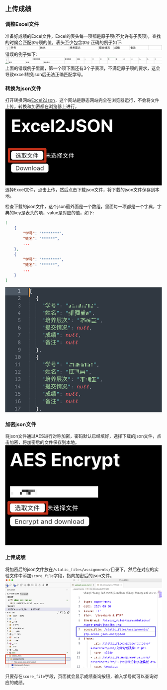 ## 上传成绩

### 调整Excel文件
准备好成绩的Excel文件，Excel的表头每一项都是原子项(不允许有子表项)，查找的时候会匹配`学号`项的值，表头至少包含`学号`
正确的例子如下:
![](image/20241029_155946.png)
错误的例子如下:
![](image/20241029_160226.png)
上面的错误例子里面，第一个项下面还有3个子表项，不满足原子项的要求，这会导致excel转换json后无法正确匹配学号。

### 转换为json文件
打开转换网站[Excel2Json](https://powertoy.ourfor.top)，这个网站是静态网站完全在浏览器运行，不会将文件上传，转换和加密都在浏览器上进行，
![](image/20241029_160533.png)
选择Excel文件，点击上传，然后点击下载json文件，将下载的json文件保存到本地。

检查下载的json文件，这个json最外面是一个数组，里面每一项都是一个字典，字典的key是表头的项，value是对应的值，如下:
```json
[
    {
        "学号": "********",
        "姓名": "******",
        ...
    },
    {
        "学号": "********",
        "姓名": "******",
        ...
    }
]
```
![](image/20241029_160727.png)


### 加密json文件
将json文件通过AES进行对称加密，密码默认已经填好，选择下载的json文件，点击加密，将加密后的文件保存到本地。
![](image/20241029_161155.png)

### 上传成绩
将加密后的json文件放在`/static_files/assignments/`目录下，然后在对应的实验文件中添加`score_file`字段，指向加密后的json文件。
![](image/20241029_161640.png)

只要存在`score_file`字段，页面就会显示成绩查询按钮，输入学号就可以查询对应的成绩。